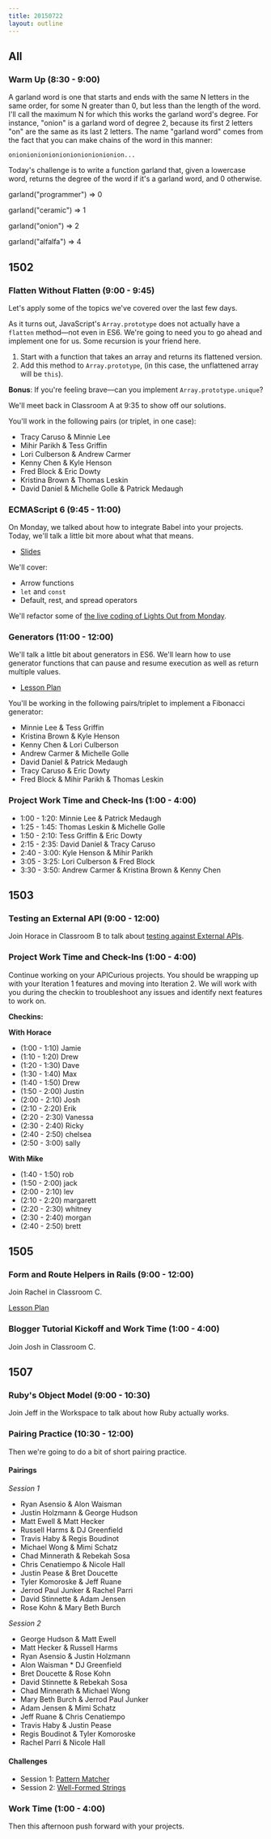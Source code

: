 ```yaml
---
title: 20150722
layout: outline
---
```


## All

### Warm Up (8:30 - 9:00)

A garland word is one that starts and ends with the same N letters in the same order,
for some N greater than 0, but less than the length of the word. I'll call the maximum N for
which this works the garland word's degree. For instance, "onion" is a garland word of degree
2, because its first 2 letters "on" are the same as its last 2 letters. The name "garland
word" comes from the fact that you can make chains of the word in this manner:

`onionionionionionionionionionion...`

Today's challenge is to write a function garland that, given a lowercase word, returns the
degree of the word if it's a garland word, and 0 otherwise.


garland("programmer") => 0

garland("ceramic") => 1

garland("onion") => 2

garland("alfalfa") => 4


## 1502

### Flatten Without Flatten (9:00 - 9:45)

Let's apply some of the topics we've covered over the last few days.

As it turns out, JavaScript's `Array.prototype` does not actually have a `flatten` method—not even in ES6. We're going to need you to go ahead and implement one for us. Some recursion is your friend here.

1. Start with a function that takes an array and returns its flattened version.
2. Add this method to `Array.prototype`, (in this case, the unflattened array will be `this`).

**Bonus**: If you're feeling brave—can you implement `Array.prototype.unique`?

We'll meet back in Classroom A at 9:35 to show off our solutions.

You'll work in the following pairs (or triplet, in one case):

* Tracy Caruso & Minnie Lee
* Mihir Parikh & Tess Griffin
* Lori Culberson & Andrew Carmer
* Kenny Chen & Kyle Henson
* Fred Block & Eric Dowty
* Kristina Brown & Thomas Leskin
* David Daniel & Michelle Golle & Patrick Medaugh

### ECMAScript 6 (9:45 - 11:00)

On Monday, we talked about how to integrate Babel into your projects. Today, we'll talk a little bit more about what that means.

* [Slides](https://www.icloud.com/keynote/AwBWCAESEFoVLpRtDJo8Kk3piV5sbNkaKlAg9v2X5wje5AErTxU8hnZ5ILmhI-KWx48mqZPuAQnFUd-t7QX4SlH6BwMCUCAQEEIBTGfYPXd1HM1uffj9AhZhDBm7G1jlzf7vSyOtECr64o#ES6_for_Turing_Students)

We'll cover:

* Arrow functions
* `let` and `const`
* Default, rest, and spread operators

We'll refactor some of [the live coding of Lights Out from Monday](https://github.com/turingschool-examples/lights-out).

### Generators (11:00 - 12:00)

We'll talk a little bit about generators in ES6. We'll learn how to use generator functions that can pause and resume execution as well as return multiple values.

* [Lesson Plan](https://github.com/turingschool/lesson_plans/blob/master/ruby_04-apis_and_scalability/functions_in_javascript.md#generators)

You'll be working in the following pairs/triplet to implement a Fibonacci generator:

* Minnie Lee & Tess Griffin
* Kristina Brown & Kyle Henson
* Kenny Chen & Lori Culberson
* Andrew Carmer & Michelle Golle
* David Daniel & Patrick Medaugh
* Tracy Caruso & Eric Dowty
* Fred Block & Mihir Parikh & Thomas Leskin

### Project Work Time and Check-Ins (1:00 - 4:00)

* 1:00 - 1:20: Minnie Lee & Patrick Medaugh
* 1:25 - 1:45: Thomas Leskin & Michelle Golle
* 1:50 - 2:10: Tess Griffin & Eric Dowty
* 2:15 - 2:35: David Daniel & Tracy Caruso
* 2:40 - 3:00: Kyle Henson & Mihir Parikh
* 3:05 - 3:25: Lori Culberson & Fred Block
* 3:30 - 3:50: Andrew Carmer & Kristina Brown & Kenny Chen

## 1503

### Testing an External API (9:00 - 12:00)

Join Horace in Classroom B to talk about [testing against
External APIs](https://github.com/turingschool/lesson_plans/blob/master/ruby_04-apis_and_scalability/mocking_apis_v2.markdown).

### Project Work Time and Check-Ins (1:00 - 4:00)

Continue working on your APICurious projects. You should be wrapping up
with your Iteration 1 features and moving into Iteration 2. We will work
with you during the checkin to troubleshoot any issues and identify next features
to work on.

__Checkins:__

__With Horace__

* (1:00 - 1:10) Jamie
* (1:10 - 1:20) Drew
* (1:20 - 1:30) Dave
* (1:30 - 1:40) Max
* (1:40 - 1:50) Drew
* (1:50 - 2:00) Justin
* (2:00 - 2:10) Josh
* (2:10 - 2:20) Erik
* (2:20 - 2:30) Vanessa
* (2:30 - 2:40) Ricky
* (2:40 - 2:50) chelsea
* (2:50 - 3:00) sally

__With Mike__

* (1:40 - 1:50) rob
* (1:50 - 2:00) jack
* (2:00 - 2:10) lev
* (2:10 - 2:20) margarett
* (2:20 - 2:30) whitney
* (2:30 - 2:40) morgan
* (2:40 - 2:50) brett

## 1505

### Form and Route Helpers in Rails (9:00 - 12:00)

Join Rachel in Classroom C.

[Lesson Plan](https://github.com/turingschool/lesson_plans/blob/master/ruby_02-web_applications_with_ruby/forms_and_route_helpers_in_rails.markdown)

### Blogger Tutorial Kickoff and Work Time (1:00 - 4:00)

Join Josh in Classroom C.

## 1507

### Ruby's Object Model (9:00 - 10:30)

Join Jeff in the Workspace to talk about how Ruby actually works.

### Pairing Practice (10:30 - 12:00)

Then we're going to do a bit of short pairing practice.

#### Pairings

*Session 1*

* Ryan Asensio & Alon Waisman
* Justin Holzmann & George Hudson
* Matt Ewell & Matt Hecker
* Russell Harms & DJ Greenfield
* Travis Haby & Regis Boudinot
* Michael Wong & Mimi Schatz
* Chad Minnerath & Rebekah Sosa
* Chris Cenatiempo & Nicole Hall
* Justin Pease & Bret Doucette
* Tyler Komoroske & Jeff Ruane
* Jerrod Paul Junker & Rachel Parri
* David Stinnette & Adam Jensen
* Rose Kohn & Mary Beth Burch

*Session 2*

* George Hudson & Matt Ewell
* Matt Hecker & Russell Harms
* Ryan Asensio & Justin Holzmann
* Alon Waisman * DJ Greenfield
* Bret Doucette & Rose Kohn
* David Stinnette & Rebekah Sosa
* Chad Minnerath & Michael Wong
* Mary Beth Burch & Jerrod Paul Junker
* Adam Jensen & Mimi Schatz
* Jeff Ruane & Chris Cenatiempo
* Travis Haby & Justin Pease
* Regis Boudinot & Tyler Komoroske
* Rachel Parri & Nicole Hall

#### Challenges

* Session 1: [Pattern Matcher](https://github.com/turingschool/challenges/blob/master/pattern_generator.markdown)
* Session 2: [Well-Formed Strings](https://github.com/turingschool/challenges/blob/master/well_formed_strings.markdown)

### Work Time (1:00 - 4:00)

Then this afternoon push forward with your projects.
